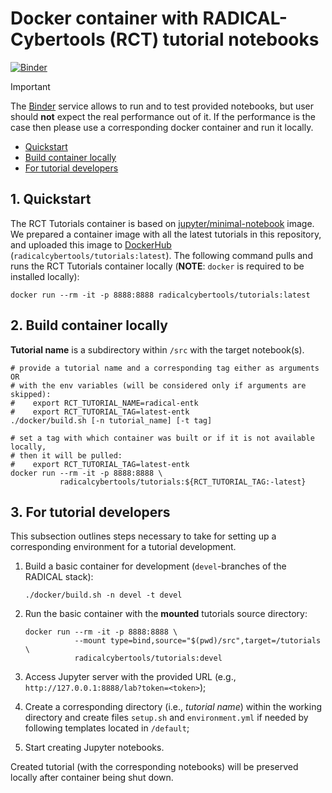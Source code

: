 # Docker container with RADICAL-Cybertools (RCT) tutorial notebooks

[![Binder](https://mybinder.org/badge_logo.svg)](https://mybinder.org/v2/gh/radical-cybertools/tutorials/fix/mybinder)

> [!IMPORTANT]
> The [Binder](https://mybinder.readthedocs.io) service allows to run and to
> test provided notebooks, but user should **not** expect the real performance 
> out of it. If the performance is the case then please use a corresponding 
> docker container and run it locally.

* [Quickstart](#1-quickstart)
* [Build container locally](#2-build-container-locally)
* [For tutorial developers](#3-for-tutorial-developers)

## 1. Quickstart

The RCT Tutorials container is based on 
[jupyter/minimal-notebook](https://github.com/jupyter/docker-stacks) image.
We prepared a container image with all the latest tutorials in this 
repository, and uploaded this image to
[DockerHub](https://hub.docker.com/u/radicalcybertools)
(`radicalcybertools/tutorials:latest`). The following command pulls and runs
the RCT Tutorials container locally (**NOTE**: `docker` is required to be 
installed locally):

```shell
docker run --rm -it -p 8888:8888 radicalcybertools/tutorials:latest
```

## 2. Build container locally

**Tutorial name** is a subdirectory within `/src` with the target notebook(s).

```shell
# provide a tutorial name and a corresponding tag either as arguments OR 
# with the env variables (will be considered only if arguments are skipped):
#    export RCT_TUTORIAL_NAME=radical-entk
#    export RCT_TUTORIAL_TAG=latest-entk
./docker/build.sh [-n tutorial_name] [-t tag]
```
```shell
# set a tag with which container was built or if it is not available locally, 
# then it will be pulled:
#    export RCT_TUTORIAL_TAG=latest-entk
docker run --rm -it -p 8888:8888 \
           radicalcybertools/tutorials:${RCT_TUTORIAL_TAG:-latest}
```

## 3. For tutorial developers

This subsection outlines steps necessary to take for setting up a corresponding 
environment for a tutorial development.

1. Build a basic container for development (`devel`-branches of the RADICAL
   stack):

       ./docker/build.sh -n devel -t devel

2. Run the basic container with the **mounted** tutorials source directory:

       docker run --rm -it -p 8888:8888 \
                  --mount type=bind,source="$(pwd)/src",target=/tutorials \
                  radicalcybertools/tutorials:devel

3. Access Jupyter server with the provided URL 
   (e.g., `http://127.0.0.1:8888/lab?token=<token>`);
4. Create a corresponding directory (i.e., _tutorial name_) within the working 
   directory and create files `setup.sh` and `environment.yml` if needed by 
   following templates located in `/default`;
5. Start creating Jupyter notebooks.

Created tutorial (with the corresponding notebooks) will be preserved locally 
after container being shut down.


